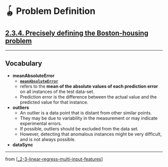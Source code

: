 # 🪀 Problem Definition

## [**2.3.4.** Precisely defining the Boston-housing problem](https://livebook.manning.com/book/deep-learning-with-javascript/chapter-2/203)

---

## **Vocabulary**

- <b>meanAbsoluteError</b>
  - **[`meanAbsoluteError`](https://medium.com/@ewuramaminka/mean-absolute-error-mae-machine-learning-ml-b9b4afc63077)**
  - refers to the **mean of the absolute values of each prediction error** on all instances of the test data-set.
  - Prediction error is the difference between the actual value and the predicted value for that instance.
- <b>outliers</b>
  - An outlier is a data point that is distant from other similar points.
  - They may be due to variability in the measurement or may indicate experimental errors.
  - If possible, outliers should be excluded from the data set.
  - However, detecting that anomalous instances might be very difficult, and is not always possible.
- <b>dataSync</b>

<link rel="stylesheet" type="text/css" media="all" href="../../../assets/css/custom.css" />

---

from [[_2-3-linear-regress-multi-input-features]]

[//begin]: # "Autogenerated link references for markdown compatibility"
[_2-3-linear-regress-multi-input-features]: _2-3-linear-regress-multi-input-features.md "🪀 Linear Regress Multi-Input Features"
[//end]: # "Autogenerated link references"
